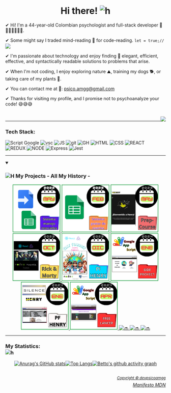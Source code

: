 <body>
<div class="container">
<h1 align="center">Hi there! <img src="https://media2.giphy.com/media/66rL8PmB42HOn3tgZe/200w.webp" title="hand" alt="h" width= "45px" />
 </h1>
	<p>✔ Hi! I'm a 44-year-old Colombian psychologist and full-stack developer 🚀👨🏻‍💼👨🏻‍💻.</p>
	<p>✔ Some might say I traded mind-reading 🧠 for code-reading. <code>let = true;// </code><img align ='center' src='https://media2.giphy.com/media/UQDSBzfyiBKvgFcSTw/giphy.gif?cid=ecf05e47p3cd513axbek3f56ti3jzizq8hincw20jauyyfyw&rid=giphy.gif' width = '25px'></p>
	<p>✔ I'm passionate about technology and enjoy finding 🔎 elegant, efficient, effective, and syntactically readable solutions to problems that arise.</p>
	<p>✔ When I'm not coding, I enjoy exploring nature ⛰️, training my dogs 🐕, or taking care of my plants 🌿.</p>
	<p>✔ You can contact me at 📩: <b></b><a href="mailto:psico.amgg@gmail.com">psico.amgg@gmail.com </a> </b> </p> 
	<p>✔ Thanks for visiting my profile, and I promise not to psychoanalyze your code! 😅😅😅 </p>

<div class="badge" align="center"> 
<br>
<img src="https://visitor-badge.laobi.icu/badge?page_id=VettoXGue.VettoXGue" align="right" />
	</div>
	
<div align="rigth">
	<hr>
	<h3> Tech Stack: </h3>  
	<img src="https://media0.giphy.com/media/L6q4eOnt6IX9M4YouF/200w.gif" title="Google App" alt="Script Google " width="35" height="35"/>
	<img src="https://media2.giphy.com/media/IdyAQJVN2kVPNUrojM/giphy.gif" title="VSC" alt="vsc" width="35" height="35"/> 
	<img src="https://media2.giphy.com/media/ln7z2eWriiQAllfVcn/giphy.gif?cid=ecf05e47tsy1kkt0281fcaupe4mkfcm6c9ea74cb28c377rp&ep=v1_stickers_search&rid=giphy.gif&ct=s" title="JavaScript" alt="JS" width="38" height="35"> 
	<img src="https://media3.giphy.com/media/kH1DBkPNyZPOk0BxrM/giphy.gif" title="Git" alt="git" width="80" height="35"/>
	<img src="https://media3.giphy.com/media/CwTvSiWflgCGKgz5eb/giphy.gif?cid=ecf05e47fvuwyerxj6xjqfb2wmji827o6m2601hnyqe2focx&ep=v1_stickers_search&rid=giphy.gif&ct=s" title="GitHub" alt="GH" width="40" height="40"/>
	<img src="https://media2.giphy.com/media/XAxylRMCdpbEWUAvr8/giphy.gif?cid=ecf05e477v9zvankbflve5lslcrm9uxx74i7wbi4zrkqjwb1&ep=v1_stickers_search&rid=giphy.gif&ct=s" title="HTML5" alt="HTML" width="50" height="40"/> 
	<img src="https://media3.giphy.com/media/fsEaZldNC8A1PJ3mwp/giphy.gif?cid=ecf05e47fipr08cer773y9sgsbz52aopqt3hav6t5scej4ey&ep=v1_stickers_search&rid=giphy.gif&ct=s" title="CSS" alt="CSS" width="50" height="40"/>
	<img src="https://media0.giphy.com/media/eNAsjO55tPbgaor7ma/giphy.gif?cid=ecf05e47c551mj9h03iovjnboh9udxjst24uje2i01aumub0&ep=v1_stickers_search&rid=giphy.gif&ct=s" title="REACT" alt="REACT" width="40" height="35"/> 
	<img src="https://media0.giphy.com/media/h9pH7mwQOS1l4uiSMK/giphy.gif?cid=ecf05e47071351d0a4077b0b2197f836c0a0416db37c1834&ep=v1_user_favorites&rid=giphy.gif&ct=s" title="REDUX" alt="REDUX" width="40" height="35"/> 
 <img src="https://media3.giphy.com/media/6kDFsqVkDWx8KprPrN/giphy.gif" title="NODE" alt="NODE" width="40" height="40"/>
	 <img src="https://media3.giphy.com/media/9fxILAyUHhPumpZXwR/giphy.gif?cid=ecf05e47f4745c0a16f8767b2818493d93eb520a3279a41f&ep=v1_user_favorites&rid=giphy.gif&ct=s" title="Express" alt="Express" width="40" height="40"/>
	 <img src="https://media3.giphy.com/media/zlcU40PYOVIiNThp3r/giphy.gif" title="Jest" alt="Jest" width="40" height="40"/>
	</div> 
 
 <hr>

<details open> 
  <summary><h3><img src="https://raw.githubusercontent.com/TheDudeThatCode/TheDudeThatCode/master/Assets/Developer.gif" title="man programing" alt="H", width="45"/> My Projects - All My History - </h3></summary> 

  <div align="center">
	   <a href="">
      <img width="150" src="https://github.com/devpsicoamgg/elementsdevamgg-/blob/main/images/may22.png" alt="Sistema gestor mercados">
    </a>
	   <a href="https://www.youtube.com/watch?v=m4BGu0G0E-o">
      <img width="150" src="https://github.com/devpsicoamgg/elementsdevamgg-/blob/main/images/feb23.png" alt="Sistema gestor de usuaario">
    </a>
    <a href="https://github.com/devpsicoamgg/fe-ct-prepcourse-fs.git">
      <img width="150" src="https://github.com/devpsicoamgg/elementsdevamgg-/blob/main/images/may23.png" alt="Prep">
    </a>
   <a href="https://github.com/pi-rym/PI-devpsicoamgg">
      <img width="150" src="https://github.com/devpsicoamgg/elementsdevamgg-/blob/main/images/oct23.png" alt="Rick And Morty">
    </a>
   <a href="https://github.com/devpsicoamgg/tinyTouristCountriesExplorers">
      <img width="150" src="https://github.com/devpsicoamgg/elementsdevamgg-/blob/main/images/dic23.png" alt="Tiny Tourist Country Explorerers">
    </a>
   <a href="https://sites.google.com/view/gestor-usuarios/indexsgu">
      <img width="150" src="https://github.com/devpsicoamgg/elementsdevamgg-/blob/main/images/ene24.png" alt="Sistema Gestor Usuarios">
    </a>
   <a href="https://silencepage.netlify.app/home">
      <img width="150" src="https://github.com/devpsicoamgg/elementsdevamgg-/blob/main/images/1708967171567.png" alt="Silence">
    </a>
       <a href=" ">
      <img width="150" src="https://github.com/devpsicoamgg/elementsdevamgg-/blob/main/images/1717460087546.png" alt="Sistema Gestor Usuarios">
    </a>
       <a href=" ">
      <img width="150" src=" " alt="🔜">
    </a>
       <a href=" ">
      <img width="150" src=" " alt="🔜">
    </a>
       <a href=" ">
      <img width="150" src=" " alt="🔜">
    </a>   
  </div> 
  </details> 
<hr>

<h3> My Statistics: <br> <img src="https://media3.giphy.com/media/WKVayVkGMJkFPQxm1W/giphy.gif?cid=ecf05e47uxns5dqcz4c6yo8sf6vkxwtm6z1i3nm0v19vrgya&ep=v1_stickers_search&rid=giphy.gif&ct=s" title="statistics" alt="h" width="35px" /> </h3>	

<div style="display: flex; flex-wrap: wrap; justify-content: center; margin-bottom: 20px;">
    <a href="https://github.com/anuraghazra/github-readme-stats">
        <img src="https://github-readme-stats.vercel.app/api?username=devpsicoamgg&count_private=true&show_icons=true&theme=dark" alt="Anurag's GitHub stats" style="width: 45%;  height: 60%; margin-bottom: 10px;" />
    </a>
    <a href="https://github.com/SrGobi/github-readme-stats">
        <img src="https://github-readme-stats.vercel.app/api/top-langs/?username=devpsicoamgg&layout=compact&theme=dark" alt="Top Langs" style="width: 40%; height: 50%; margin-bottom: 10px;" />
    </a>
    <a href="https://github.com/devpsicoamgg/github-readme-activity-graph">
        <img src="https://github-readme-activity-graph.vercel.app/graph?username=devpsicoamgg&theme=xcode" alt="Betto's github activity graph" style="width: 90%; max-width: 800px; height: auto; margin-bottom: 10px;" />
    </a>
</div>






<div align="right">
  <em><sup> <a href="https://github.com/devpsicoamgg/devpsicoamgg/blob/main/copyright">Copyright &#169 devpsicoamgg</a> </sup></em>
  <br>
  <em><a href="https://www.mozilla.org/en-US/about/manifesto/">Manifesto MDN</a></em>
</div>



</body>
	


